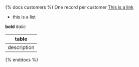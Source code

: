 {% docs customers %}
One record per customer
[This is a link](google.com)

* this is a list

**bold** _italic_

|table|
|-----|
|description|
{% enddocs %}